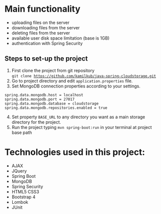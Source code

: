 # Main functionality
- uploading files on the server
- downloading files from the server
- deleting files from the server
- available user disk space limitation (base is 1GB)
- authentication with Spring Security


## Steps to set-up the project
1. First clone the project from git repository<br>
<code>git clone https://github.com/kamilkub/java-spring-cloudstorage.git</code>
2. Go to project directory and edit <code>application.properties</code> file. <br>
3. Set MongoDB connection properties according to your settings.

```
spring.data.mongodb.host = localhost
spring.data.mongodb.port = 27017
spring.data.mongodb.database = cloudstorage
spring.data.mongodb.repositories.enabled = true
```

4. Set property <code>BASE_URL</code> to any directory you want as a main storage directory for the project.
5. Run the project typing <code>mvn spring-boot:run</code> in your terminal at project base path


# Technologies used in this project:
- AJAX 
- JQuery
- Spring Boot
- MongoDB
- Spring Security
- HTML5 CSS3
- Bootstrap 4
- Lombok
- JUnit
